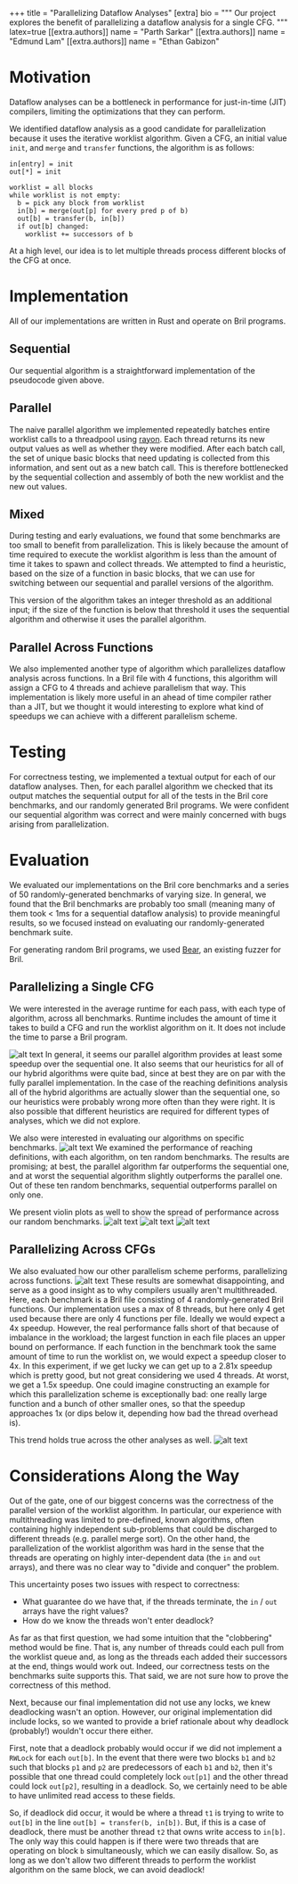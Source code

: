 +++
title = "Parallelizing Dataflow Analyses"
[extra]
bio = """
  Our project explores the benefit of parallelizing a dataflow analysis for a single CFG. 
"""
latex=true
[[extra.authors]]
name = "Parth Sarkar"
[[extra.authors]]
name = "Edmund Lam"
[[extra.authors]]
name = "Ethan Gabizon"

# Motivation
Dataflow analyses can be a bottleneck in performance for just-in-time (JIT) compilers, limiting the optimizations that they can perform.

We identified dataflow analysis as a good candidate for parallelization because it uses the iterative worklist algorithm. Given a CFG, an initial value `init`, and `merge` and `transfer` functions, the algorithm is as follows:
```
in[entry] = init
out[*] = init

worklist = all blocks
while worklist is not empty:
  b = pick any block from worklist
  in[b] = merge(out[p] for every pred p of b)
  out[b] = transfer(b, in[b])
  if out[b] changed:
    worklist += successors of b
```
At a high level, our idea is to let multiple threads process different blocks of the CFG at once. 


# Implementation
All of our implementations are written in Rust and operate on Bril programs.

## Sequential
Our sequential algorithm is a straightforward implementation of the pseudocode given above.

## Parallel
The naive parallel algorithm we implemented repeatedly batches entire worklist calls to a threadpool using [rayon](https://docs.rs/rayon/latest/rayon/). Each thread returns its new output values as well as whether they were modified. After each batch call, the set of unique basic blocks that need updating is collected from this information, and sent out as a new batch call. This is therefore bottlenecked by the sequential collection and assembly of both the new worklist and the new out values. 

## Mixed
During testing and early evaluations, we found that some benchmarks are too small to benefit from parallelization. This is likely because the amount of time required to execute the worklist algorithm is less than the amount of time it takes to spawn and collect threads. We attempted to find a heuristic, based on the size of a function in basic blocks, that we can use for switching between our sequential and parallel versions of the algorithm.  

This version of the algorithm takes an integer threshold as an additional input; if the size of the function is below that threshold it uses the sequential algorithm and otherwise it uses the parallel algorithm.

## Parallel Across Functions
We also implemented another type of algorithm which parallelizes dataflow analysis across functions. In a Bril file with 4 functions, this algorithm will assign a CFG to 4 threads and achieve parallelism that way. This implementation is likely more useful in an ahead of time compiler rather than a JIT, but we thought it would interesting to explore what kind of speedups we can achieve with a different parallelism scheme.

# Testing
For correctness testing, we implemented a textual output for each of our dataflow analyses. Then, for each parallel algorithm we checked that its output matches the sequential output for all of the tests in the Bril core benchmarks, and our randomly generated Bril programs. We were confident our sequential algorithm was correct and were mainly concerned with bugs arising from parallelization.

# Evaluation
We evaluated our implementations on the Bril core benchmarks and a series of 50 randomly-generated benchmarks of varying size. In general, we found that the Bril benchmarks are probably too small (meaning many of them took < 1ms for a sequential dataflow analysis) to provide meaningful results, so we focused instead on evaluating our randomly-generated benchmark suite. 

For generating random Bril programs, we used [Bear](https://stephenverderame.github.io/blog/bear/), an existing fuzzer for Bril. 

## Parallelizing a Single CFG
We were interested in the average runtime for each pass, with each type of algorithm, across all benchmarks.
Runtime includes the amount of time it takes to build a CFG and run the worklist algorithm on it. It does not include the time to parse a Bril program.

![alt text](./averages_runtime.png)
In general, it seems our parallel algorithm provides at least some speedup over the sequential one. It also seems that our heuristics for all of our hybrid algorithms were quite bad, since at best they are on par with the fully parallel implementation. In the case of the reaching definitions analysis all of the hybrid algorithms are actually slower than the sequential one, so our heuristics were probably wrong more often than they were right. It is also possible that different heuristics are required for different types of analyses, which we did not explore.

We also were interested in evaluating our algorithms on specific benchmarks.
![alt text](./averages_by_bmark_ReachingDefinitions_runtime.png)
We examined the performance of reaching definitions, with each algorithm, on ten random benchmarks. The results are promising; at best, the parallel algorithm far outperforms the sequential one, and at worst the sequential algorithm slightly outperforms the parallel one. Out of these ten random benchmarks, sequential outperforms parallel on only one.

We present violin plots as well to show the spread of performance across our random benchmarks.
![alt text](violin_runtime_AvailableExpr.png) 
![alt text](violin_runtime_LiveVariables.png) 
![alt text](violin_runtime_ReachingDefinitions.png)

## Parallelizing Across CFGs
We also evaluated how our other parallelism scheme performs, parallelizing across functions.
![alt text](averages_by_bmark_ReachingDefinitions_runtime_par.png)
These results are somewhat disappointing, and serve as a good insight as to why compilers usually aren't multithreaded. Here, each benchmark is a Bril file consisting of 4 randomly-generated Bril functions. Our implementation uses a max of 8 threads, but here only 4 get used because there are only 4 functions per file. Ideally we would expect a 4x speedup. However, the real performance falls short of that because of imbalance in the workload; the largest function in each file places an upper bound on performance. If each function in the benchmark took the same amount of time to run the worklist on, we would expect a speedup closer to 4x. In this experiment, if we get lucky we can get up to a 2.81x speedup which is pretty good, but not great considering we used 4 threads. At worst, we get a 1.5x speedup. One could imagine constructing an example for which this parallelization scheme is exceptionally bad: one really large function and a bunch of other smaller ones, so that the speedup approaches 1x (or dips below it, depending how bad the thread overhead is). 

This trend holds true across the other analyses as well. 
![alt text](averages_runtime_par.png)

# Considerations Along the Way

Out of the gate, one of our biggest concerns was the correctness of the parallel version of the worklist algorithm. In particular, our experience with multithreading was limited to pre-defined, known algorithms, often containing highly independent sub-problems that could be discharged to different threads (e.g. parallel merge sort). On the other hand, the parallelization of the worklist algorithm was hard in the sense that the threads are operating on highly inter-dependent data (the `in` and `out` arrays), and there was no clear way to "divide and conquer" the problem.

This uncertainty poses two issues with respect to correctness:
- What guarantee do we have that, if the threads terminate, the `in` / `out` arrays have the right values?
- How do we know the threads won't enter deadlock?

As far as that first question, we had some intuition that the "clobbering" method would be fine. That is, any number of threads could each pull from the worklist queue and, as long as the threads each added their successors at the end, things would work out. Indeed, our correctness tests on the benchmarks suite supports this. That said, we are not sure how to prove the correctness of this method. 

Next, because our final implementation did not use any locks, we knew deadlocking wasn't an option. However, our original implementation did include locks, so we wanted to provide a brief rationale about why deadlock (probably!) wouldn't occur there either.

First, note that a deadlock probably would occur if we did not implement a `RWLock` for each `out[b]`. In the event that there were two blocks `b1` and `b2` such that blocks `p1` and `p2` are predecessors of each `b1` and `b2`, then it's possible that one thread could completely lock `out[p1]` and the other thread could lock `out[p2]`, resulting in a deadlock. So, we certainly need to be able to have unlimited read access to these fields.

So, if deadlock did occur, it would be where a thread `t1` is trying to write to `out[b]` in the line `out[b] = transfer(b, in[b])`. But, if this is a case of deadlock, there must be another thread `t2` that owns write access to `in[b]`. The only way this could happen is if there were two threads that are operating on block `b` simultaneously, which we can easily disallow. So, as long as we don't allow two different threads to perform the worklist algorithm on the same block, we can avoid deadlock!
